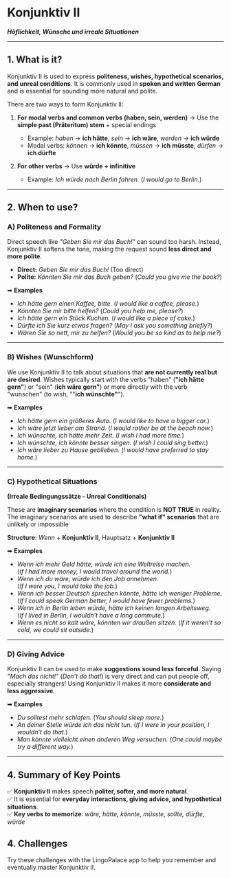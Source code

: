 # Konjunktiv II

***Höflichkeit, Wünsche und irreale Situationen***

* * *

## 1. What is it?

Konjunktiv II is used to express **politeness, wishes, hypothetical scenarios, and unreal conditions**. It is commonly used in **spoken and written German** and is essential for sounding more natural and polite.

There are two ways to form Konjunktiv II:

1. **For modal verbs and common verbs (haben, sein, werden)** → Use the **simple past (Präteritum) stem** + special endings

    - Example: *haben* → **ich hätte**, *sein* → **ich wäre**, *werden* → **ich würde**
    - Modal verbs: *können* → **ich könnte**, *müssen* → **ich müsste**, *dürfen* → **ich dürfte**

2. **For other verbs** → Use **würde + infinitive**

    - Example: *Ich würde nach Berlin fahren.* (*I would go to Berlin.*)

* * *

## 2. When to use?

### A) Politeness and Formality

Direct speech like *"Geben Sie mir das Buch!"* can sound too harsh. Instead, Konjunktiv II softens the tone, making the
request sound **less direct and more polite**.

- **Direct:** *Geben Sie mir das Buch!* (Too direct)
- **Polite:** *Könnten Sie mir das Buch geben?* (*Could you give me the book?*)

➡ **Examples**  

- *Ich hätte gern einen Kaffee, bitte.* (*I would like a coffee, please.*)
- *Könnten Sie mir bitte helfen?* (*Could you help me, please?*)
- *Ich hätte gern ein Stück Kuchen.* (*I would like a piece of cake.*)
- *Dürfte ich Sie kurz etwas fragen?* (*May I ask you something briefly?*)
- *Wären Sie so nett, mir zu helfen?* (*Would you be so kind as to help me?*)

* * *

### B) Wishes (Wunschform)

We use Konjunktiv II to talk about situations that **are not currently real but are desired**. Wishes typically start
with the verbs "haben" (**"ich hätte gern"**) or "sein" (**ich wäre gern"**) or more directly with the verb "wunschen"
(to wish, ""**ich wünschte"**").

➡ **Examples**  

- *Ich hätte gern ein größeres Auto.* (*I would like to have a bigger car.*)
- *Ich wäre jetzt lieber am Strand.* (*I would rather be at the beach now.*)
- *Ich wünschte, ich hätte mehr Zeit.* (*I wish I had more time.*)
- *Ich wünschte, ich könnte besser singen.* (*I wish I could sing better.*)
- *Ich wäre lieber zu Hause geblieben.* (*I would have preferred to stay home.*)

* * *

### C) Hypothetical Situations

**(Irreale Bedingungssätze - Unreal Conditionals)**

These are **imaginary scenarios** where the condition is **NOT TRUE** in reality. The imaginary scenarios are used
to describe **"what if" scenarios** that are unlikely or impossible

**Structure:** *Wenn* + **Konjunktiv II**, Hauptsatz + **Konjunktiv II**

➡ **Examples**  

- *Wenn ich mehr Geld hätte, würde ich eine Weltreise machen.*  
(*If I had more money, I would travel around the world.*)
- *Wenn ich du wäre, würde ich den Job annehmen.*  
(*If I were you, I would take the job.*)
- *Wenn ich besser Deutsch sprechen könnte, hätte ich weniger Probleme.*  
(*If I could speak German better, I would have fewer problems.*)
- *Wenn ich in Berlin leben würde, hätte ich keinen langen Arbeitsweg.*  
(*If I lived in Berlin, I wouldn’t have a long commute.*)
- *Wenn es nicht so kalt wäre, könnten wir draußen sitzen.*
(*If it weren’t so cold, we could sit outside.*)

* * *

### D) Giving Advice

Konjunktiv II can be used to make **suggestions sound less forceful**. Saying *"Mach das nicht!"* (*Don’t do that!*) is
very direct and can put people off, especially strangers! Using Konjunktiv II makes it more **considerate and less
aggressive**.

➡ **Examples**  

- *Du solltest mehr schlafen.* (*You should sleep more.*)
- *An deiner Stelle würde ich das nicht tun.* (*If I were in your position, I wouldn’t do that.*)
- *Man könnte vielleicht einen anderen Weg versuchen.* (*One could maybe try a different way.*)

* * *

## **4. Summary of Key Points**

✅ **Konjunktiv II** makes speech **politer, softer, and more natural**.  
✅ It is essential for **everyday interactions, giving advice, and hypothetical situations**.  
✅ **Key verbs to memorize**: *wäre, hätte, könnte, müsste, sollte, dürfte, würde*

## 4. Challenges

Try these challenges with the LingoPalace app to help you remember and eventually master Konjunktiv II.
